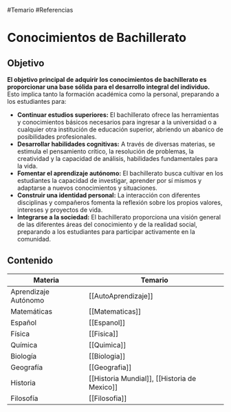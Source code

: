 #Temario #Referencias

# Conocimientos de Bachillerato

## Objetivo

**El objetivo principal de adquirir los conocimientos de bachillerato es proporcionar una base sólida para el desarrollo integral del individuo.** Esto implica tanto la formación académica como la personal, preparando a los estudiantes para:

- **Continuar estudios superiores:** El bachillerato ofrece las herramientas y conocimientos básicos necesarios para ingresar a la universidad o a cualquier otra institución de educación superior, abriendo un abanico de posibilidades profesionales.
- **Desarrollar habilidades cognitivas:** A través de diversas materias, se estimula el pensamiento crítico, la resolución de problemas, la creatividad y la capacidad de análisis, habilidades fundamentales para la vida.
- **Fomentar el aprendizaje autónomo:** El bachillerato busca cultivar en los estudiantes la capacidad de investigar, aprender por sí mismos y adaptarse a nuevos conocimientos y situaciones.
- **Construir una identidad personal:** La interacción con diferentes disciplinas y compañeros fomenta la reflexión sobre los propios valores, intereses y proyectos de vida.
- **Integrarse a la sociedad:** El bachillerato proporciona una visión general de las diferentes áreas del conocimiento y de la realidad social, preparando a los estudiantes para participar activamente en la comunidad.

## Contenido

| Materia | Temario |
|---------|---------|
|Aprendizaje Autónomo| [[AutoAprendizaje]] |
|Matemáticas| [[Matematicas]] |
|Español| [[Espanol]] |
|Física| [[Fisica]] |
|Química| [[Quimica]] |
|Biología| [[Biologia]] |
|Geografía| [[Geografia]] |
|Historia| [[Historia Mundial]], [[Historia de Mexico]] |
|Filosofía| [[Filosofia]] |